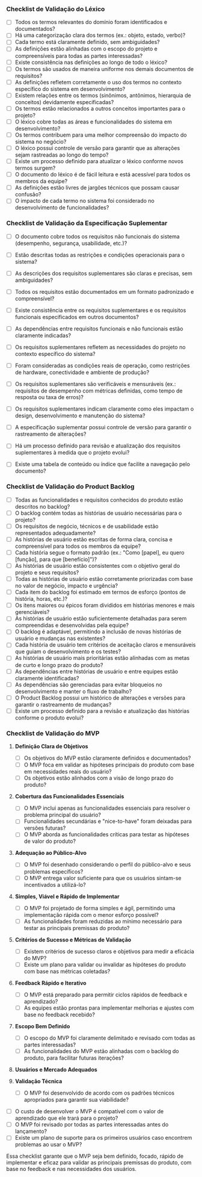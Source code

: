 ### Checklist de Validação do Léxico

   - [ ] Todos os termos relevantes do domínio foram identificados e documentados?
   - [ ] Há uma categorização clara dos termos (ex.: objeto, estado, verbo)?
   - [ ] Cada termo está claramente definido, sem ambiguidades?
   - [ ] As definições estão alinhadas com o escopo do projeto e compreensíveis para todas as partes interessadas?
   - [ ] Existe consistência nas definições ao longo de todo o léxico?
   - [ ] Os termos são usados de maneira uniforme nos demais documentos de requisitos?
   - [ ] As definições refletem corretamente o uso dos termos no contexto específico do sistema em desenvolvimento?
   - [ ] Existem relações entre os termos (sinônimos, antônimos, hierarquia de conceitos) devidamente especificadas?
   - [ ] Os termos estão relacionados a outros conceitos importantes para o projeto?
   - [ ] O léxico cobre todas as áreas e funcionalidades do sistema em desenvolvimento?
   - [ ] Os termos contribuem para uma melhor compreensão do impacto do sistema no negócio?
   - [ ] O léxico possui controle de versão para garantir que as alterações sejam rastreadas ao longo do tempo?
   - [ ] Existe um processo definido para atualizar o léxico conforme novos termos surgem?
   - [ ] O documento do léxico é de fácil leitura e está acessível para todos os membros da equipe?
   - [ ] As definições estão livres de jargões técnicos que possam causar confusão?
   - [ ] O impacto de cada termo no sistema foi considerado no desenvolvimento de funcionalidades?

### Checklist de Validação da Especificação Suplementar

   - [ ] O documento cobre todos os requisitos não funcionais do sistema (desempenho, segurança, usabilidade, etc.)?
   - [ ] Estão descritas todas as restrições e condições operacionais para o sistema?

   - [ ] As descrições dos requisitos suplementares são claras e precisas, sem ambiguidades?
   - [ ] Todos os requisitos estão documentados em um formato padronizado e compreensível?

   - [ ] Existe consistência entre os requisitos suplementares e os requisitos funcionais especificados em outros documentos?
   - [ ] As dependências entre requisitos funcionais e não funcionais estão claramente indicadas?

   - [ ] Os requisitos suplementares refletem as necessidades do projeto no contexto específico do sistema?
   - [ ] Foram consideradas as condições reais de operação, como restrições de hardware, conectividade e ambiente de produção?


   - [ ] Os requisitos suplementares são verificáveis e mensuráveis (ex.: requisitos de desempenho com métricas definidas, como tempo de resposta ou taxa de erros)?

   - [ ] Os requisitos suplementares indicam claramente como eles impactam o design, desenvolvimento e manutenção do sistema?

   - [ ] A especificação suplementar possui controle de versão para garantir o rastreamento de alterações?
   - [ ] Há um processo definido para revisão e atualização dos requisitos suplementares à medida que o projeto evolui?

   - [ ] Existe uma tabela de conteúdo ou índice que facilite a navegação pelo documento?

### Checklist de Validação do Product Backlog
   
   - [ ] Todas as funcionalidades e requisitos conhecidos do produto estão descritos no backlog?
   - [ ] O backlog contém todas as histórias de usuário necessárias para o projeto?
   - [ ] Os requisitos de negócio, técnicos e de usabilidade estão representados adequadamente?
   - [ ] As histórias de usuário estão escritas de forma clara, concisa e compreensível para todos os membros da equipe?
   - [ ] Cada história segue o formato padrão (ex.: "Como [papel], eu quero [função], para que [benefício]")?
   - [ ] As histórias de usuário estão consistentes com o objetivo geral do projeto e seus requisitos?
   - [ ] Todas as histórias de usuário estão corretamente priorizadas com base no valor de negócio, impacto e urgência?
   - [ ] Cada item do backlog foi estimado em termos de esforço (pontos de história, horas, etc.)?
   - [ ] Os itens maiores ou épicos foram divididos em histórias menores e mais gerenciáveis?
   - [ ] As histórias de usuário estão suficientemente detalhadas para serem compreendidas e desenvolvidas pela equipe?
   - [ ] O backlog é adaptável, permitindo a inclusão de novas histórias de usuário e mudanças nas existentes?
   - [ ] Cada história de usuário tem critérios de aceitação claros e mensuráveis que guiam o desenvolvimento e os testes?
   - [ ] As histórias de usuário mais prioritárias estão alinhadas com as metas de curto e longo prazo do produto?
   - [ ] As dependências entre histórias de usuário e entre equipes estão claramente identificadas?
   - [ ] As dependências são gerenciadas para evitar bloqueios no desenvolvimento e manter o fluxo de trabalho?
   - [ ] O Product Backlog possui um histórico de alterações e versões para garantir o rastreamento de mudanças?
   - [ ] Existe um processo definido para a revisão e atualização das histórias conforme o produto evolui?

### Checklist de Validação do MVP

1. **Definição Clara de Objetivos**
   - [ ] Os objetivos do MVP estão claramente definidos e documentados?
   - [ ] O MVP foca em validar as hipóteses principais do produto com base em necessidades reais do usuário?
   - [ ] Os objetivos estão alinhados com a visão de longo prazo do produto?

2. **Cobertura das Funcionalidades Essenciais**
   - [ ] O MVP inclui apenas as funcionalidades essenciais para resolver o problema principal do usuário?
   - [ ] Funcionalidades secundárias e "nice-to-have" foram deixadas para versões futuras?
   - [ ] O MVP aborda as funcionalidades críticas para testar as hipóteses de valor do produto?

3. **Adequação ao Público-Alvo**
   - [ ] O MVP foi desenhado considerando o perfil do público-alvo e seus problemas específicos?
   - [ ] O MVP entrega valor suficiente para que os usuários sintam-se incentivados a utilizá-lo?

4. **Simples, Viável e Rápido de Implementar**
   - [ ] O MVP foi projetado de forma simples e ágil, permitindo uma implementação rápida com o menor esforço possível?
   - [ ] As funcionalidades foram reduzidas ao mínimo necessário para testar as principais premissas do produto?

5. **Critérios de Sucesso e Métricas de Validação**
   - [ ] Existem critérios de sucesso claros e objetivos para medir a eficácia do MVP?
   - [ ] Existe um plano para validar ou invalidar as hipóteses do produto com base nas métricas coletadas?

6. **Feedback Rápido e Iterativo**
   - [ ] O MVP está preparado para permitir ciclos rápidos de feedback e aprendizado?
   - [ ] As equipes estão prontas para implementar melhorias e ajustes com base no feedback recebido?

7. **Escopo Bem Definido**
   - [ ] O escopo do MVP foi claramente delimitado e revisado com todas as partes interessadas?
   - [ ] As funcionalidades do MVP estão alinhadas com o backlog do produto, para facilitar futuras iterações?
9. **Usuários e Mercado Adequados**

10. **Validação Técnica**
    - [ ] O MVP foi desenvolvido de acordo com os padrões técnicos apropriados para garantir sua viabilidade?
  - [ ] O custo de desenvolver o MVP é compatível com o valor de aprendizado que ele trará para o projeto?
- [ ] O MVP foi revisado por todas as partes interessadas antes do lançamento?
- [ ] Existe um plano de suporte para os primeiros usuários caso encontrem problemas ao usar o MVP?

Essa checklist garante que o MVP seja bem definido, focado, rápido de implementar e eficaz para validar as principais premissas do produto, com base no feedback e nas necessidades dos usuários.

